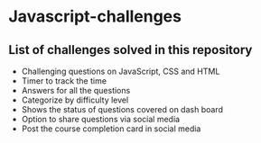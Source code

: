 # Javascript-challenges

## List of challenges solved in this repository
 - Challenging questions on JavaScript, CSS and HTML
 - Timer to track the time
 - Answers for all the questions
 - Categorize by difficulty level 
 - Shows the status of questions covered on dash board 
 - Option to share questions via social media
 - Post the course completion card in social media